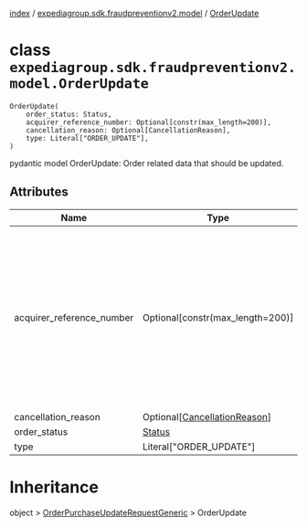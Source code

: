 [index](index.md) / [expediagroup.sdk.fraudpreventionv2.model](expediagroup.sdk.fraudpreventionv2.model.md) / [OrderUpdate](OrderUpdate.md)
# class `expediagroup.sdk.fraudpreventionv2.model.OrderUpdate`
```
OrderUpdate(
    order_status: Status,
    acquirer_reference_number: Optional[constr(max_length=200)],
    cancellation_reason: Optional[CancellationReason],
    type: Literal["ORDER_UPDATE"],
)
```

pydantic model OrderUpdate: Order related data that should be updated.



## Attributes
    
    
        
    
        
    
        
    
        
    

|            Name           |                          Type                         | Required |                                                                                                                                                                                            Description                                                                                                                                                                                             |
|---------------------------|-------------------------------------------------------|----------|----------------------------------------------------------------------------------------------------------------------------------------------------------------------------------------------------------------------------------------------------------------------------------------------------------------------------------------------------------------------------------------------------|
| acquirer_reference_number |            Optional[constr(max_length=200)]           |  False   | A unique number that tags a credit or debit card transaction when it goes from the merchant's bank through to the cardholder's bank.<br/>`acquirer_reference_number` is a required field only if `order_status` = `COMPLETED`<br/>Typically, merchants can get this number from their payment processors.<br/>This number is used when dealing with disputes/chargebacks on original transactions. |
|    cancellation_reason    | Optional[[CancellationReason](CancellationReason.md)] |  False   |                                                                                                                                                                                                ...                                                                                                                                                                                                 |
|        order_status       |                  [Status](Status.md)                  |   True   |                                                                                                                                                                                                ...                                                                                                                                                                                                 |
|            type           |                Literal["ORDER_UPDATE"]                |   True   |                                                                                                                                                                                                ...                                                                                                                                                                                                 |










# Inheritance
object > [OrderPurchaseUpdateRequestGeneric](OrderPurchaseUpdateRequestGeneric.md) > OrderUpdate